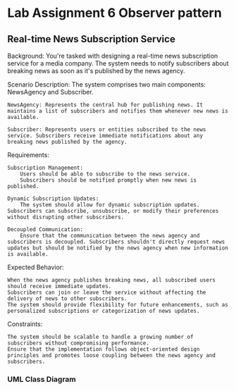 # Lab Assignment 6 Observer pattern

## Real-time News Subscription Service

Background: You're tasked with designing a real-time news subscription service for a media company. The system needs to notify subscribers about breaking news as soon as it's published by the news agency.

Scenario Description: The system comprises two main components: NewsAgency and Subscriber.

    NewsAgency: Represents the central hub for publishing news. It maintains a list of subscribers and notifies them whenever new news is available.

    Subscriber: Represents users or entities subscribed to the news service. Subscribers receive immediate notifications about any breaking news published by the agency.

Requirements:

    Subscription Management:
        Users should be able to subscribe to the news service.
        Subscribers should be notified promptly when new news is published.

    Dynamic Subscription Updates:
        The system should allow for dynamic subscription updates. Subscribers can subscribe, unsubscribe, or modify their preferences without disrupting other subscribers.

    Decoupled Communication:
        Ensure that the communication between the news agency and subscribers is decoupled. Subscribers shouldn't directly request news updates but should be notified by the news agency when new information is available.

Expected Behavior:

    When the news agency publishes breaking news, all subscribed users should receive immediate updates.
    Subscribers can join or leave the service without affecting the delivery of news to other subscribers.
    The system should provide flexibility for future enhancements, such as personalized subscriptions or categorization of news updates.

Constraints:

    The system should be scalable to handle a growing number of subscribers without compromising performance.
    Ensure that the implementation follows object-oriented design principles and promotes loose coupling between the news agency and subscribers.

### UML Class Diagram
